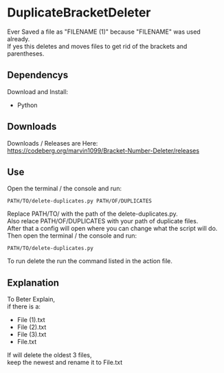 # DuplicateBracketDeleter
Ever Saved a file as "FILENAME (1)" because "FILENAME" was used already.  
If yes this deletes and moves files to get rid of the brackets and parentheses.

## Dependencys
Download and Install:
- Python 

## Downloads
Downloads / Releases are Here:  
https://codeberg.org/marvin1099/Bracket-Number-Deleter/releases
 
## Use
Open the terminal / the console and run:
```
PATH/TO/delete-duplicates.py PATH/OF/DUPLICATES
```
Replace PATH/TO/ with the path of the delete-duplicates.py.  
Also relace PATH/OF/DUPLICATES with your path of duplicate files.  
After that a config will open where you can change what the script will do.  
Then open the terminal / the console and run:
```
PATH/TO/delete-duplicates.py
```
To run delete the run the command listed in the action file.

## Explanation
To Beter Explain,  
if there is a:
- File (1).txt
- File (2).txt
- File (3).txt
- File.txt

If will delete the oldest 3 files,  
keep the newest and rename it to File.txt